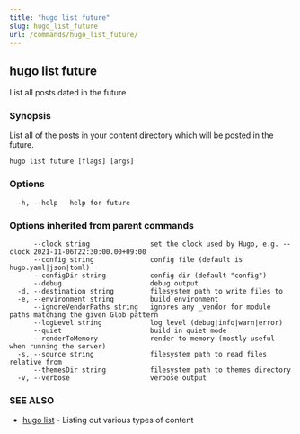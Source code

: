 ```yaml
---
title: "hugo list future"
slug: hugo_list_future
url: /commands/hugo_list_future/
---
```


## hugo list future

List all posts dated in the future

### Synopsis

List all of the posts in your content directory which will be posted in the future.

```
hugo list future [flags] [args]
```

### Options

```
  -h, --help   help for future
```

### Options inherited from parent commands

```
      --clock string               set the clock used by Hugo, e.g. --clock 2021-11-06T22:30:00.00+09:00
      --config string              config file (default is hugo.yaml|json|toml)
      --configDir string           config dir (default "config")
      --debug                      debug output
  -d, --destination string         filesystem path to write files to
  -e, --environment string         build environment
      --ignoreVendorPaths string   ignores any _vendor for module paths matching the given Glob pattern
      --logLevel string            log level (debug|info|warn|error)
      --quiet                      build in quiet mode
      --renderToMemory             render to memory (mostly useful when running the server)
  -s, --source string              filesystem path to read files relative from
      --themesDir string           filesystem path to themes directory
  -v, --verbose                    verbose output
```

### SEE ALSO

* [hugo list](../list)     - Listing out various types of content

